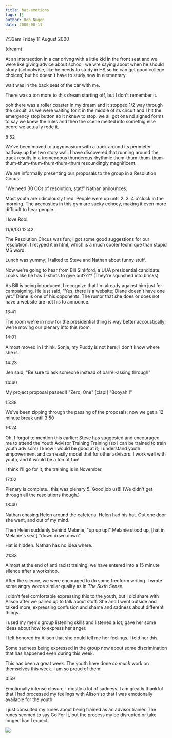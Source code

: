 ```yaml
---
title: hat-emotions
tags: []
author: Rob Nugen
date: 2000-08-11
---
```


<p class=date>7:33am Friday 11 August 2000

<p class=note>(dream)

<p class=dream>At an intersection in a car drivng with a little kid in the
front seat and we were like giving advice about school; we wre saying about
when he should study (schoolwise, like he needs to study in HS,so he can get
good college choices) but he doesn't have to study now in elementary

<p class=dream>walt was in the back seat of the car with me.

<p>There was a ton more to this dream starting off, but I don't remember it.

<p class=dream>ooh there was a roller coaster in my dream and it stopped 1/2
way through the circuit, as we were waiting for it in the middle of its
circuit and I hit the emergency stop button so it nknew to stop.  we all got
ona nd signed forms to say we knew the rules and then the scene melted into
somethig else beore we actually rode it.

<p class=date>8:52

<p>We've been moved to a gymnasium with a track around its perimeter halfway
up the two story wall.  I have discovered that running around the track
results in a tremendous thunderous rhythmic
thum-thum-thum-thum-thum-thum-thum-thum-thum-thum resoundingly magnificent.

<p>We are informally presenting our proposals to the group in a Resolution
Circus

<p>"We need 30 CCs of resolution, stat!"  Nathan announces.

<p>Most youth are ridiculously tired.  People were up until 2, 3, 4 o'clock
in the morning.   The accoustics in this gym are sucky echoey, making it
even more difficult to hear people.

<p class=message>I love Rob!

<p class=date>11/8/00 12:42

<p>The Resolution Circus was fun; I got some good suggestions for our
resolutiion.  I retyped it in html, which is a much cooler technique than
stupid MS word.

<p>Lunch was yummy; I talked to Steve and Nathan about funny stuff.

<p>Now we're going to hear from Bill Sinkford, a UUA presidential candidate.
Looks like he has T-shirts to give out????  (They're squashed into bricks)

<p>As Bill is being introduced, I recognize that I'm already against him
just for campaigning.  He just said, "Yes, there is a website; Diane doesn't
have one yet."   Diane is one of his opponents.   The rumor that she does or
does not have a website are not his to announce.

<p class=date>13:41

<p>The room we're in now for the presidential thing is way better
accoustically; we're moving our plenary into this room.

<p class=date>14:01

<p>Almost moved in I think.  Sonja, my Puddy is not here; I don't know where
she is.

<p class=date>14:23

<p>Jen said, "Be sure to ask someone instead of barrel-assing through"

<p class=date>14:40

<p>My project proposal passed!!   "Zero, One" [clap!] "Booyah!!"

<p class=date>15:38

<p>We've been zipping through the passing of the proposals; now we get a 12
minute break until 3:50

<p class=date>16:24

<p>Oh, I forgot to mention this earlier:  Steve has suggested and encouraged
me to attend the Youth Advisor Training Training (so I can be trained to
train youth advisors)  I know I would be good at it; I understand youth
empowerment and can easily model that for other advisors.  I work well with
youth, and it would be a ton of fun!

<p>I think I'll go for it; the training is in November.

<p class=date>17:02

<p>Plenary is complete..  this was plenary 5.  Good job us!!!  (We didn't
get through all the resolutions though.)

<p class=date>18:40

<p>Nathan chasing Helen around the cafeteria.  Helen had his hat.  Out one
door she went, and out of my mind.

<P>Then Helen suddenly behind Melanie, "up up up!"   Melanie stood up, [hat
in Melanie's seat] "down down down"

<p>Hat is hidden.  Nathan has no idea where.

<p class=date>21:33

<p>Almost at the end of anti racist training.   we have entered into a 15
minute silence after a workshop.

<p>After the silence, we were encoraged to do some freeform writing.  I
wrote some angry words similar quality as in <em>The Sixth Sense</em>.

<p>I didn't feel comfortable expressing this to the youth, but I did share
with Alison after we paired up to talk about stuff.   She and I went outside
 and talked more, expressing confusion and shame and sadness about different
things.

<p>I used my men's group listening skills and listened a lot; gave her some
ideas about how to express her anger.

<p>I felt honored by Alison that she could tell me her feelings.  I told her
this.

<p>Some sadness being expressed in the group now about some discrimination
that has happened even during this week.

<p>This has been a great week.  The youth have done <em>so much</em> work on
themselves this week.  I am so proud of them.

<p class=date>0:59

<p>Emotionally intense closure - mostly a lot of sadness.  I am greatly
thankful that I had processed my feelings with Alison so that I was
emotionally available for the youth.

<p>I just consulted my runes about being trained as an advisor trainer.  The
runes seemed to say Go For It, but the process my be disrupted or take
longer than I expect.

<p><img src="/images/rob/wL-ROB.gif">

